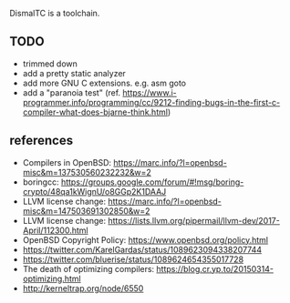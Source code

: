 DismalTC is a toolchain.

## TODO

- trimmed down
- add a pretty static analyzer
- add more GNU C extensions. e.g. asm goto
- add a "paranoia test" (ref. https://www.i-programmer.info/programming/cc/9212-finding-bugs-in-the-first-c-compiler-what-does-bjarne-think.html)

## references

- Compilers in OpenBSD: https://marc.info/?l=openbsd-misc&m=137530560232232&w=2
- boringcc: https://groups.google.com/forum/#!msg/boring-crypto/48qa1kWignU/o8GGp2K1DAAJ
- LLVM license change: https://marc.info/?l=openbsd-misc&m=147503691302850&w=2
- LLVM license change: https://lists.llvm.org/pipermail/llvm-dev/2017-April/112300.html
- OpenBSD Copyright Policy: https://www.openbsd.org/policy.html
- https://twitter.com/KarelGardas/status/1089623094338207744
- https://twitter.com/bluerise/status/1089624654355017728
- The death of optimizing compilers: https://blog.cr.yp.to/20150314-optimizing.html
- http://kerneltrap.org/node/6550
